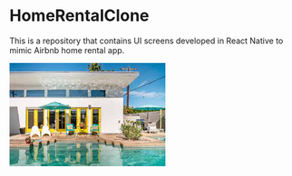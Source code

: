 # HomeRentalClone

This is a repository that contains UI screens developed in React Native to mimic Airbnb home rental app.

![OnBoardingScreen](src/assets/house1.jpg)
